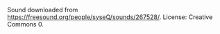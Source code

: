 Sound downloaded from <https://freesound.org/people/syseQ/sounds/267528/>.
License: Creative Commons 0.

